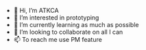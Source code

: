 - 👋 Hi, I’m ATKCA
- 👀 I’m interested in prototyping 
- 🌱 I’m currently learning as much as possible
- 💞️ I’m looking to collaborate on all I can
- 📫 To reach me use PM feature

